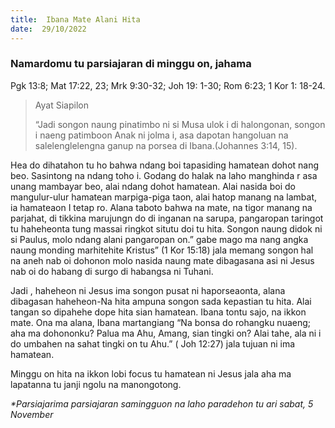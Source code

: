 ```yaml
---
title:  Ibana Mate Alani Hita
date:  29/10/2022
---
```


### Namardomu tu parsiajaran di minggu on, jahama
Pgk 13:8; Mat 17:22, 23; Mrk 9:30-32; Joh 19: 1-30; Rom 6:23; 1 Kor 1: 18-24.

> <p>Ayat Siapilon</p>
> “Jadi songon naung pinatimbo ni si Musa ulok i di halongonan, songon i naeng patimboon Anak ni jolma i, asa dapotan hangoluan na salelenglelengna ganup na porsea di Ibana.(Johannes 3:14, 15).

Hea do dihatahon tu ho bahwa ndang  boi  tapasiding  hamatean dohot nang  beo. Sasintong na ndang  toho i.  Godang do halak na laho manghinda r asa unang  mambayar beo, alai ndang dohot hamatean. Alai nasida boi do mangulur-ulur hamatean  marpiga-piga taon, alai hatop manang  na lambat, ia hamateaon I tetap ro. Alana taboto bahwa na mate, na tigor manang  na parjahat, di tikkina marujungn do di inganan na sarupa, pangaropan taringot tu haheheonta tung massai ringkot situtu doi tu hita. Songon naung  didok ni si Paulus, molo ndang  alani pangaropan on.” gabe mago ma nang angka naung monding marhitehite Kristus” (1 Kor 15:18)  jala memang songon hal na aneh nab oi dohonon molo nasida naung  mate dibagasana asi ni Jesus  nab oi do habang di surgo di habangsa ni Tuhani.

Jadi , haheheon ni Jesus ima songon pusat ni haporseaonta, alana dibagasan haheheon-Na hita ampuna songon sada kepastian tu hita. Alai tangan so dipahehe dope hita sian hamatean. Ibana tontu sajo, na ikkon mate. Ona ma alana, Ibana martangiang “Na bonsa do rohangku nuaeng; aha ma dohononku? Palua ma Ahu, Amang, sian tingki on? Alai tahe, ala ni i do umbahen na sahat tingki on tu Ahu.” ( Joh 12:27) jala tujuan ni ima hamatean.

Minggu on hita na ikkon lobi focus tu hamatean ni Jesus jala aha ma lapatanna tu janji ngolu na manongotong.

_*Parsiajarima parsiajaran samingguon na laho paradehon tu ari sabat, 5 November_